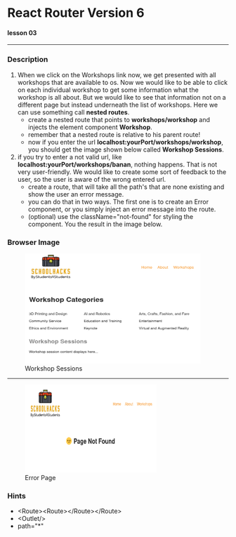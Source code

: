 # React Router Version 6
#### lesson 03
***


### Description

1. When we click on the Workshops link now, we get presented with all workshops that are available to os. 
Now we would like to be able to click on each individual workshop to get some information what the workshop is all 
about. But we would like to see that information not on a different page but instead underneath the list of workshops. 
Here we can use something call **nested routes**.
   - create a nested route that points to **workshops/workshop** and injects the element component **Workshop**.
   - remember that a nested route is relative to his parent route!
   - now if you enter the url **localhost:yourPort/workshops/workshop**, you should get the image shown below called **Workshop Sessions**.
2. if you try to enter a not valid url, like **localhost:yourPort/workshops/banan**, nothing happens. That is not very user-friendly.
We would like to create some sort of feedback to the user, so the user is aware of the wrong entered url.
    - create a route, that will take all the path's that are none existing and show the user an error message.
    - you can do that in two ways. The first one is to create an Error component, or you simply inject an error message into the route.
    - (optional) use the className="not-found" for styling the component. You the result in the image below.


### Browser Image

<figure>
    <img src ="src/assets/workshopsessions.png"
         alt ="cras table"
         width ="400"
         height ="250">
    <figcaption>Workshop Sessions</figcaption>
</figure>

***

<figure>
    <img src ="src/assets/errormsg.png"
         alt ="cras table"
         width ="300"
         height ="200">
    <figcaption>Error Page</figcaption>
</figure>

### Hints
- \<Route>\<Route>\</Route>\</Route>
- \<Outlet/>
- path="*"











